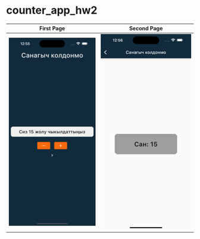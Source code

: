 # counter_app_hw2

|       First Page       |          Second Page          |
| :--------------------: | :---------------------------: |
| ![](./counter-hw2.png) | ![](./counter-hw2-second.png) |
